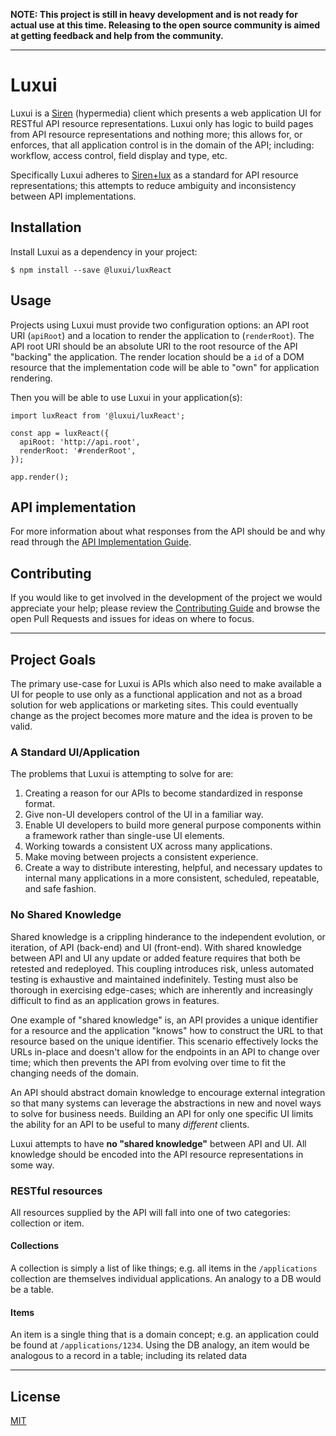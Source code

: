 **NOTE: This project is still in heavy development and is not ready for actual
use at this time. Releasing to the open source community is aimed at getting
feedback and help from the community.**

---

Luxui
=====

Luxui is a [Siren][Siren] (hypermedia) client which presents a web application
UI for RESTful API resource representations. Luxui only has logic to build
pages from API resource representations and nothing more; this allows for, or
enforces, that all application control is in the domain of the API; including:
workflow, access control, field display and type, etc.

Specifically Luxui adheres to [Siren+lux] as a standard for API resource
representations; this attempts to reduce ambiguity and inconsistency between
API implementations.

## Installation

Install Luxui as a dependency in your project:

```
$ npm install --save @luxui/luxReact
```

## Usage

Projects using Luxui must provide two configuration options: an API root URI
(`apiRoot`) and a location to render the application to (`renderRoot`). The API
root URI should be an absolute URI to the root resource of the API "backing"
the application. The render location should be a `id` of a DOM resource that
the implementation code will be able to "own" for application rendering.

Then you will be able to use Luxui in your application(s):

```
import luxReact from '@luxui/luxReact';

const app = luxReact({
  apiRoot: 'http://api.root',
  renderRoot: '#renderRoot',
});

app.render();
```

## API implementation

For more information about what responses from the API should be and why read
through the [API Implementation Guide](API_IMPLEMENTATION.md).

## Contributing

If you would like to get involved in the development of the project we would
appreciate your help; please review the [Contributing Guide][Contribute] and
browse the open Pull Requests and issues for ideas on where to focus.

---

## Project Goals

The primary use-case for Luxui is APIs which also need to make available a UI
for people to use only as a functional application and not as a broad solution
for web applications or marketing sites. This could eventually change as the
project becomes more mature and the idea is proven to be valid.

### A Standard UI/Application

The problems that Luxui is attempting to solve for are:

  1. Creating a reason for our APIs to become standardized in response format.
  2. Give non-UI developers control of the UI in a familiar way.
  3. Enable UI developers to build more general purpose components within a
      framework rather than single-use UI elements.
  4. Working towards a consistent UX across many applications.
  5. Make moving between projects a consistent experience.
  6. Create a way to distribute interesting, helpful, and necessary
      updates to internal many applications in a more consistent, scheduled,
      repeatable, and safe fashion.

### No Shared Knowledge

Shared knowledge is a crippling hinderance to the independent evolution, or
iteration, of API (back-end) and UI (front-end). With shared knowledge between
API and UI any update or added feature requires that both be retested and
redeployed. This coupling introduces risk, unless automated testing is
exhaustive and maintained indefinitely. Testing must also be thorough in
exercising edge-cases; which are inherently and increasingly difficult to find
as an application grows in features.

One example of "shared knowledge" is, an API provides a unique identifier for a
resource and the application "knows" how to construct the URL to that resource
based on the unique identifier. This scenario effectively locks the URLs
in-place and doesn't allow for the endpoints in an API to change over time;
which then prevents the API from evolving over time to fit the changing needs
of the domain.

An API should abstract domain knowledge to encourage external integration so
that many systems can leverage the abstractions in new and novel ways to solve
for business needs. Building an API for only one specific UI limits the ability
for an API to be useful to many *different* clients.

Luxui attempts to have **no "shared knowledge"** between API and UI. All
knowledge should be encoded into the API resource representations in some way.

### RESTful resources

All resources supplied by the API will fall into one of two categories:
collection or item.

#### Collections

A collection is simply a list of like things; e.g. all items in the
`/applications` collection are themselves individual applications. An analogy
to a DB would be a table.

#### Items

An item is a single thing that is a domain concept; e.g. an application could
be found at `/applications/1234`. Using the DB analogy, an item would be
analogous to a record in a table; including its related data

---

## License

[MIT](LICENSE.md)

[Contribute]: CONTRIBUTING.md
[ReactJS]: https://facebook.github.io/react/
[Siren]: https://github.com/kevinswiber/siren
[Siren+lux]: SIREN+LUX.md

